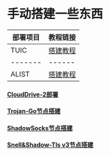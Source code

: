 # 手动搭建一些东西
|部署项目|教程链接|
|-------|------|
| TUIC  |[搭建教程](https://github.com/MHY2233/MHY2233/blob/main/Tutorial/Tuic%E8%8A%82%E7%82%B9%E6%90%AD%E5%BB%BA.md) |
|-------|------|
| ALIST | [搭建教程](https://github.com/MHY2233/MHY2233/blob/main/Tutorial/Alist%E6%89%8B%E5%8A%A8%E6%90%AD%E5%BB%BA.md)|

#### [CloudDrive-2部署](https://github.com/MHY2233/MHY2233/blob/main/Tutorial/CloudDrive-2%E9%83%A8%E7%BD%B2.md)

#### [Trojan-Go节点搭建](https://github.com/MHY2233/MHY2233/blob/main/Tutorial/Trojan-Go%E8%8A%82%E7%82%B9%E6%90%AD%E5%BB%BA.md)

#### [ShadowSocks节点搭建](https://github.com/MHY2233/MHY2233/blob/main/Tutorial/ShadowSocks.md)

#### [Snell&Shadow-Tls v3节点搭建](https://github.com/MHY2233/MHY2233/blob/main/Tutorial/Snell+Shadow-tls%20v3%E9%83%A8%E7%BD%B2.md)













